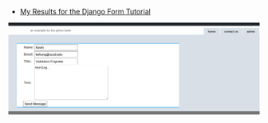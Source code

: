 * [My Results for the Django Form Tutorial](http://www.jython.org/jythonbook/en/1.0/JythonDjango.html)

![Alt text](djangoform.png?raw=true "form sample")
